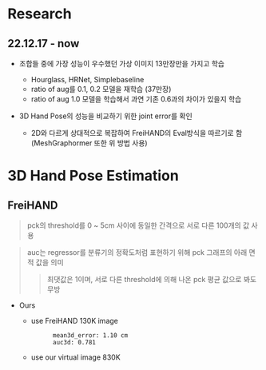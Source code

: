 # Research
## 22.12.17 - now
- 조합들 중에 가장 성능이 우수했던 가상 이미지 13만장만을 가지고 학습
	- Hourglass, HRNet, Simplebaseline
	- ratio of aug를 0.1, 0.2 모델을 재학습 (37만장)
	- ratio of aug 1.0 모델을 학습해서 과연 기존 0.6과의 차이가 있을지 학습

- 3D Hand Pose의 성능을 비교하기 위한 joint error를 확인
	- 2D와 다르게 상대적으로 복잡하여 FreiHAND의 Eval방식을 따르기로 함 (MeshGraphormer 또한 위 방법 사용)


# 3D Hand Pose Estimation
##  FreiHAND
> pck의 threshold를 0 ~ 5cm 사이에 동일한 간격으로 서로 다른 100개의 값 사용

> auc는 regressor를 분류기의 정확도처럼 표현하기 위해 pck 그래프의 아래 면적 값을 의미
>> 최댓값은 1이며, 서로 다른 threshold에 의해 나온 pck 평균 값으로 봐도 무방

- Ours
	- use FreiHAND 130K image

				mean3d_error: 1.10 cm
				auc3d: 0.781

	- use our virtual image 830K
